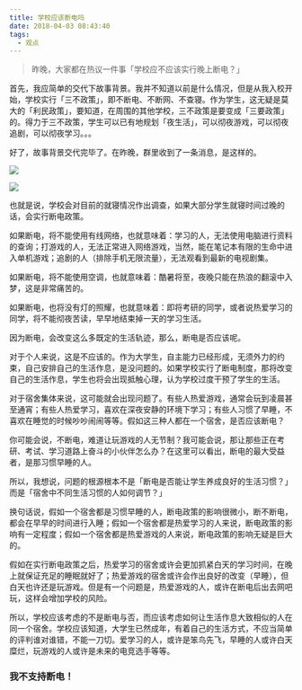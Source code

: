 ```yaml
---
title: 学校应该断电吗
date: 2018-04-03 08:43:40
tags: 
  - 观点
---
```


> 昨晚，大家都在热议一件事「学校应不应该实行晚上断电？」

首先，我应简单的交代下故事背景。我并不知道以前是什么情况，但是从我入校开始，学校实行「三不政策」，即不断电、不断网、不查寝。作为学生，这无疑是莫大的「利民政策」，要知道，在周围的其他学校，三不政策是要变成「三要政策」的。得力于三不政策，学生可以已有地规划「夜生活」，可以彻夜游戏，可以彻夜追剧，可以彻夜学习。。。

好了，故事背景交代完毕了。在昨晚，群里收到了一条消息，是这样的。

![](https://i.loli.net/2018/04/03/5ac2d83270571.jpg)

![](https://i.loli.net/2018/04/03/5ac2d85e7bf51.jpg)

也就是说，学校会对目前的就寝情况作出调查，如果大部分学生就寝时间过晚的话，会实行断电政策。

如果断电，将不能使用有线网络，也就意味着：学习的人，无法使用电脑进行资料的查询；打游戏的人，无法正常进入网络游戏，当然，能在笔记本有限的生命中进入单机游戏；追剧的人（排除手机无限流量），无法观看到最新的电视剧集。

如果断电，将不能使用空调，也就意味着：酷暑将至，夜晚只能在热浪的翻滚中入梦，这是非常痛苦的。

如果断电，也将没有灯的照耀，也就意味着：即将考研的同学，或者说热爱学习的同学，将不能彻夜苦读，早早地结束掉一天的学习生活。

因为断电，会改变这么多既定的生活轨迹，那么，断电是否应该呢。

对于个人来说，这是不应该的。作为大学生，自主能力已经形成，无须外力的约束，自己安排自己的生活作息，是没问题的。如果学校实行了断电制度，那将改变自己的生活作息，学生也将会出现抵触心理，认为学校过度干预了学生的生活。

对于宿舍集体来说，这可能就会出现问题了。有些人热爱游戏，通常会玩到凌晨甚至通宵；有些人热爱学习，喜欢在深夜安静的环境下学习；有些人习惯了早睡，不喜欢在睡觉的时候吵吵闹闹等等。假如这三种人都在一个宿舍，是否应该断电？

你可能会说，不断电，难道让玩游戏的人无节制？我可能会说，那让那些正在考研、考试、学习道路上奋斗的小伙伴怎么办？在这里可以看出，断电的最大受益者，是那习惯早睡的人。

所以，我想说，问题的根源根本不是「断电是否能让学生养成良好的生活习惯？」而是「宿舍中不同生活习惯的人如何调节？」

换句话说，假如一个宿舍都是习惯早睡的人，断电政策的影响很微小，断不断电，都会在早早的时间进行入睡；假如一个宿舍都是热爱学习的人来说，断电政策的影响有一定程度；假如一个宿舍都是热爱游戏的人来说，断电政策的影响无疑是巨大的。

假如在实行断电政策之后，热爱学习的宿舍或许会更加抓紧白天的学习时间，在晚上就保证充足的睡眠就好了；热爱游戏的宿舍或许会作出良好的改变（早睡），但白天也许还是玩游戏。但是有一个问题是，热爱游戏的人，或许在断电后出去网吧玩，这样会增加学校的风险。

所以，学校应该考虑的不是断电与否，而应该考虑如何让生活作息大致相似的人在同一个宿舍。学校应该知道，大学生已然成年，有着自己的生活方式，不应当简单的评判谁对谁错，不能一刀切。爱学习的人，或许是笨鸟先飞，早睡的人或许白天糜烂，玩游戏的人或许是未来的电竞选手等等。

### 我不支持断电！


